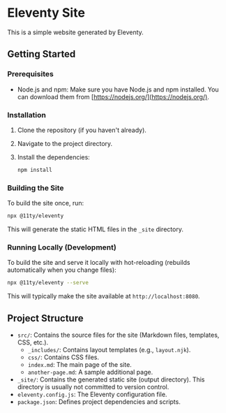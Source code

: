 # Eleventy Site

This is a simple website generated by Eleventy.

## Getting Started

### Prerequisites

* Node.js and npm: Make sure you have Node.js and npm installed. You can download them from [https://nodejs.org/](https://nodejs.org/).

### Installation

1. Clone the repository (if you haven't already).
2. Navigate to the project directory.
3. Install the dependencies:

    ```bash
    npm install
    ```

### Building the Site

To build the site once, run:

```bash
npx @11ty/eleventy
```

This will generate the static HTML files in the `_site` directory.

### Running Locally (Development)

To build the site and serve it locally with hot-reloading (rebuilds automatically when you change files):

```bash
npx @11ty/eleventy --serve
```

This will typically make the site available at `http://localhost:8080`.

## Project Structure

* `src/`: Contains the source files for the site (Markdown files, templates, CSS, etc.).
  * `_includes/`: Contains layout templates (e.g., `layout.njk`).
  * `css/`: Contains CSS files.
  * `index.md`: The main page of the site.
  * `another-page.md`: A sample additional page.
* `_site/`: Contains the generated static site (output directory). This directory is usually not committed to version control.
* `eleventy.config.js`: The Eleventy configuration file.
* `package.json`: Defines project dependencies and scripts.
